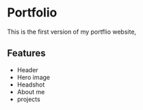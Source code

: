 # Portfolio

This is the first version of my portflio website,


## Features
- Header
- Hero image
- Headshot
- About me
- projects